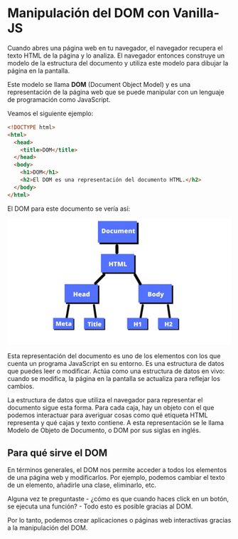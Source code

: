 # Manipulación del DOM con Vanilla-JS

Cuando abres una página web en tu navegador, el navegador recupera el texto HTML de la página y lo analiza. El navegador entonces construye un modelo de la estructura del documento y utiliza este modelo para dibujar la página en la pantalla.

Este modelo se llama **DOM** (Document Object Model) y es una representación de la página web que se puede manipular con un lenguaje de programación como JavaScript.

Veamos el siguiente ejemplo:

```html
<!DOCTYPE html>
<html>
  <head>
    <title>DOM</title>
  </head>
  <body>
    <h1>DOM</h1>
    <h2>El DOM es una representación del documento HTML.</h2>
  </body>
</html>
```

El DOM para este documento se vería así:

![1692466181402](image/01-Indroduccion-al-DOM/1692466181402.png)

Esta representación del documento es uno de los elementos con los que cuenta un programa JavaScript en su entorno. Es una estructura de datos que puedes leer o modificar. Actúa como una estructura de datos en vivo: cuando se modifica, la página en la pantalla se actualiza para reflejar los cambios.

La estructura de datos que utiliza el navegador para representar el documento sigue esta forma. Para cada caja, hay un objeto con el que podemos interactuar para averiguar cosas como qué etiqueta HTML representa y qué cajas y texto contiene. A esta representación se le llama Modelo de Objeto de Documento, o DOM por sus siglas en inglés.


## Para qué sirve el DOM

En términos generales, el DOM nos permite acceder a todos los elementos de una página web y modificarlos. Por ejemplo, podemos cambiar el texto de un elemento, añadirle una clase, eliminarlo, etc.

Alguna vez te preguntaste - ¿cómo es que cuando haces click en un botón, se ejecuta una función? - Todo esto es posible gracias al DOM.

Por lo tanto, podemos crear aplicaciones o páginas web interactivas gracias a la manipulación del DOM.




















